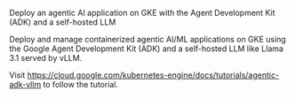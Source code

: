 Deploy an agentic AI application on GKE with the Agent Development Kit (ADK) and a self-hosted LLM

Deploy and manage containerized agentic AI/ML applications on GKE using the Google Agent Development Kit (ADK) and a self-hosted LLM like Llama 3.1 served by vLLM.

Visit https://cloud.google.com/kubernetes-engine/docs/tutorials/agentic-adk-vllm to follow the tutorial.
